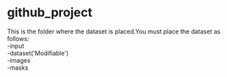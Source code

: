 # github_project
 
This is the folder where the dataset is placed.You must place the dataset as follows:  
   -input  
       -dataset('Modifiable')  
         -images  
         -masks  
  
